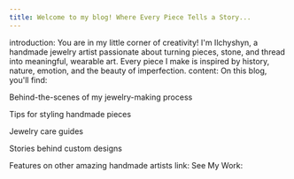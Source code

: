 ```yaml
---
title: Welcome to my blog! Where Every Piece Tells a Story...
---
```


introduction: You are in my little corner of creativity! I'm Ilchyshyn, a handmade jewelry artist passionate about turning pieces, stone, and thread into meaningful, wearable art. Every piece I make is inspired by history, nature, emotion, and the beauty of imperfection.
content: On this blog, you'll find:

Behind-the-scenes of my jewelry-making process

Tips for styling handmade pieces

Jewelry care guides

Stories behind custom designs

Features on other amazing handmade artists
link: See My Work: 

